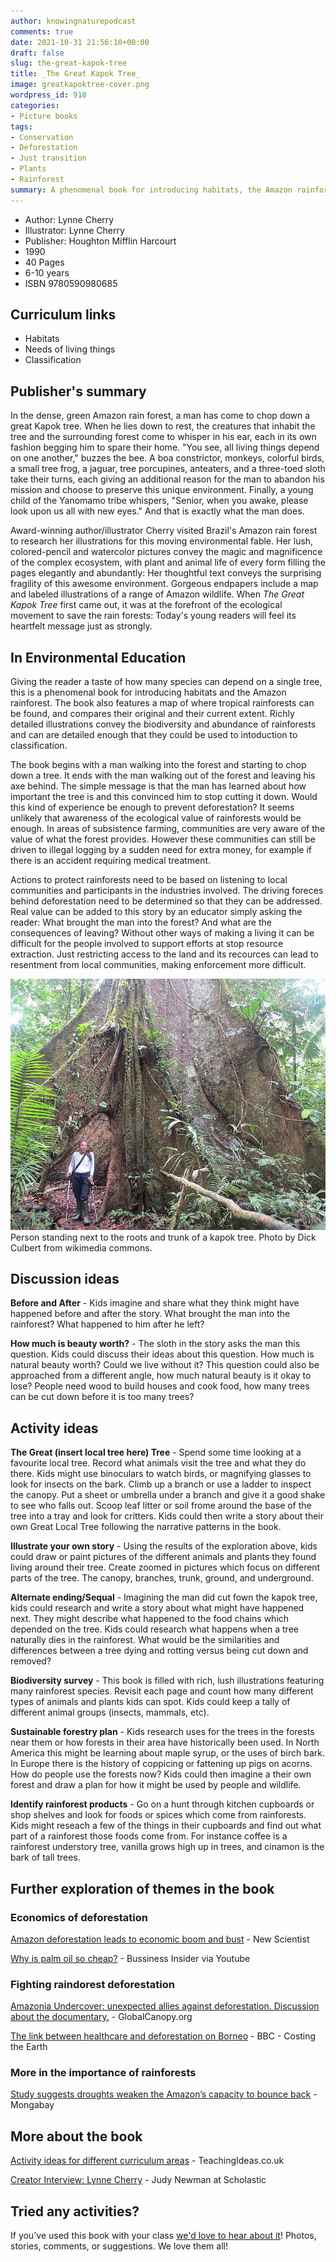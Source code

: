 ```yaml
---
author: knowingnaturepodcast
comments: true
date: 2021-10-31 21:56:10+00:00
draft: false
slug: the-great-kapok-tree
title: _The Great Kapok Tree_
image: greatkapoktree-cover.png
wordpress_id: 918
categories:
- Picture books
tags:
- Conservation
- Deforestation
- Just transition
- Plants
- Rainforest
summary: A phenomenal book for introducing habitats, the Amazon rainforest, and the problem of deforestation. Richly detailed illustrations convey the biodiversity and abundance of rainforests.
---
```


  * Author: Lynne Cherry
  * Illustrator: Lynne Cherry
  * Publisher: Houghton Mifflin Harcourt
  * 1990
  * 40 Pages 
  * 6-10 years 
  * ISBN 9780590980685

## Curriculum links

  * Habitats
  * Needs of living things
  * Classification

## Publisher's summary

In the dense, green Amazon rain forest, a man has come to chop down a great
Kapok tree. When he lies down to rest, the creatures that inhabit the tree and
the surrounding forest come to whisper in his ear, each in its own fashion
begging him to spare their home. "You see, all living things depend on one
another," buzzes the bee. A boa constrictor, monkeys, colorful birds, a small
tree frog, a jaguar, tree porcupines, anteaters, and a three-toed sloth take
their turns, each giving an additional reason for the man to abandon his
mission and choose to preserve this unique environment. Finally, a young child
of the Yanomamo tribe whispers, "Senior, when you awake, please look upon us
all with new eyes." And that is exactly what the man does.

Award-winning author/illustrator Cherry visited Brazil's Amazon rain forest to
research her illustrations for this moving environmental fable. Her lush,
colored-pencil and watercolor pictures convey the magic and magnificence of
the complex ecosystem, with plant and animal life of every form filling the
pages elegantly and abundantly: Her thoughtful text conveys the surprising
fragility of this awesome environment. Gorgeous endpapers include a map and
labeled illustrations of a range of Amazon wildlife. When  _The Great Kapok
Tree_  first came out, it was at the forefront of the ecological movement to
save the rain forests: Today's young readers will feel its heartfelt message
just as strongly.

## In Environmental Education

Giving the reader a taste of how many species can depend on a single tree,
this is a phenomenal book for introducing habitats and the Amazon rainforest.
The book also features a map of where tropical rainforests can be found, and
compares their original and their current extent. Richly detailed
illustrations convey the biodiversity and abundance of rainforests and can are
detailed enough that they could be used to intoduction to classification.

The book begins with a man walking into the forest and starting to chop down a
tree. It ends with the man walking out of the forest and leaving his axe
behind. The simple message is that the man has learned about how important the
tree is and this convinced him to stop cutting it down. Would this kind of
experience be enough to prevent deforestation? It seems unlikely that
awareness of the ecological value of rainforests would be enough. In areas of
subsistence farming, communities are very aware of the value of what the
forest provides. However these communities can still be driven to illegal
logging by a sudden need for extra money, for example if there is an accident
requiring medical treatment.

Actions to protect rainforests need to be based on listening to local
communities and participants in the industries involved. The driving foreces
behind deforestation need to be determined so that they can be addressed. Real
value can be added to this story by an educator simply asking the reader: What
brought the man into the forest? And what are the consequences of leaving?
Without other ways of making a living it can be difficult for the people
involved to support efforts at stop resource extraction. Just restricting
access to the land and its recources can lead to resentment from local
communities, making enforcement more difficult.

![Person standing next to the roots and trunk of a kapok tree, illustrating the size of the tree. Trunk is around 7 times the width of the person.](dick-culbert-cc2.jpg)Person standing next to the roots and trunk of a kapok tree. Photo by Dick Culbert from wikimedia commons.

## Discussion ideas

**Before and After** \- Kids imagine and share what they think might have
happened before and after the story. What brought the man into the rainforest?
What happened to him after he left?

**How much is beauty worth?** \- The sloth in the story asks the man this
question. Kids could discuss their ideas about this question. How much is
natural beauty worth? Could we live without it? This question could also be
approached from a different angle, how much natural beauty is it okay to lose?
People need wood to build houses and cook food, how many trees can be cut down
before it is too many trees?

## Activity ideas

**The Great (insert local tree here) Tree** \- Spend some time looking at a
favourite local tree. Record what animals visit the tree and what they do
there. Kids might use binoculars to watch birds, or magnifying glasses to look
for insects on the bark. Climb up a branch or use a ladder to inspect the
canopy. Put a sheet or umbrella under a branch and give it a good shake to see
who falls out. Scoop leaf litter or soil frome around the base of the tree
into a tray and look for critters. Kids could then write a story about their
own Great Local Tree following the narrative patterns in the book.

**Illustrate your own story** \- Using the results of the exploration above,
kids could draw or paint pictures of the different animals and plants they
found living around their tree. Create zoomed in pictures which focus on
different parts of the tree. The canopy, branches, trunk, ground, and
underground.

**Alternate ending/Sequal** \- Imagining the man did cut fown the kapok tree,
kids could research and write a story about what might have happened next.
They might describe what happened to the food chains which depended on the
tree. Kids could research what happens when a tree naturally dies in the
rainforest. What would be the similarities and differences between a tree
dying and rotting versus being cut down and removed?

**Biodiversity survey** \- This book is filled with rich, lush illustrations
featuring many rainforest species. Revisit each page and count how many
different types of animals and plants kids can spot. Kids could keep a tally
of different animal groups (insects, mammals, etc).

**Sustainable forestry plan** \- Kids research uses for the trees in the
forests near them or how forests in their area have historically been used. In
North America this might be learning about maple syrup, or the uses of birch
bark. In Europe there is the history of coppicing or fattening up pigs on
acorns. How do people use the forests now? Kids could then imagine a their own
forest and draw a plan for how it might be used by people and wildlife.

**Identify rainforest products** \- Go on a hunt through kitchen cupboards or
shop shelves and look for foods or spices which come from rainforests. Kids
might reseach a few of the things in their cupboards and find out what part of
a rainforest those foods come from. For instance coffee is a rainforest
understory tree, vanilla grows high up in trees, and cinamon is the bark of
tall trees.

## Further exploration of themes in the book

### Economics of deforestation

[Amazon deforestation leads to economic boom and bust](https://www.newscientist.com/article/dn17298-amazon-deforestation-leads-to-economic-boom-and-bust/) \- New Scientist

[Why is palm oil so cheap?](https://youtu.be/vvKgnRPThKI) \- Bussiness Insider via Youtube

### Fighting raindorest deforestation

[Amazonia Undercover: unexpected allies against deforestation. Discussion about the documentary.](https://globalcanopy.org/insights/insight/amazonia-undercover-unexpected-allies-against-deforestation/) \- GlobalCanopy.org  
  
[The link between healthcare and deforestation on Borneo](https://www.bbc.co.uk/programmes/b08hnly0) \- BBC - Costing the Earth

### More in the importance of rainforests

[Study suggests droughts weaken the Amazon’s capacity to bounce back](https://news.mongabay.com/2021/12/barrage-of-droughts-weakens-amazons-capacity-to-bounce-back-study-finds/) \- Mongabay

## More about the book

[Activity ideas for different curriculum area](https://www.teachingideas.co.uk/library/books/the-great-kapok-tree)[s](https://www.teachingideas.co.uk/library/books/the-great-kapok-tree) \- TeachingIdeas.co.uk

[Creator Interview: Lynne Cherry](http://www.judynewmanatscholastic.com/blog/2020/04/interview-lynne-cherry-great-kapok-tree/) \- Judy Newman at Scholastic

## Tried any activities?

If you've used this book with your class [we'd love to hear about it](/contact)! Photos,
stories, comments, or suggestions. We love them all!

